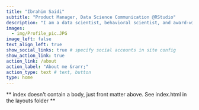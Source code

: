 ```yaml
---
title: "Ibrahim Saidi"
subtitle: "Product Manager, Data Science Communication @RStudio"
description: "I am a data scientist, behavioral scientist, and award-winning educator. I work on products that make it easier and more delightful for data scientists to communicate. I am also a co-developer of the `palmerpenguins`, `distill`, and `blogdown` R packages, as well an author and international keynote speaker."
images:
  - img/Profile_pic.JPG
image_left: false
text_align_left: true
show_social_links: true # specify social accounts in site config
show_action_link: true
action_link: /about
action_label: "About me &rarr;"
action_type: text # text, button
type: home
---
```


** index doesn't contain a body, just front matter above.
See index.html in the layouts folder **
